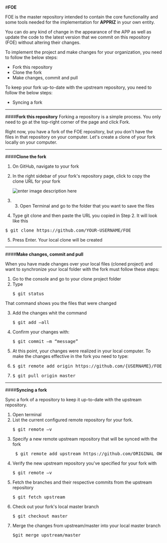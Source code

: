 
#**FOE**

FOE is the master repository intended to contain the core functionality and some tools needed for the implementation for  **APPRIZ**  in your own entity. 

You can do any kind of change in the appearance of the APP as well as update the code to the latest version that we commit on this repository (FOE) without altering their changes.

To implement the project and make changes for your organization, you need to follow the below steps:


 - Fork this repository
 - Clone the fork
 - Make changes, commit and pull

To keep your fork up-to-date with the upstream repository, you need to follow the below steps:

 - Syncing a fork


----------


####**Fork this repository**
Forking a repository is a simple process. You only need to go at the top-right corner of the page and click Fork.

Right now, you have a fork of the FOE repository, but you don't have the files in that repository on your computer. Let's create a clone of your fork locally on your computer.


----------

####**Clone the fork**

 1. On GitHub, navigate to your fork
 2. In the right sidebar of your fork's repository page, click to copy the clone URL for your fork 

     ![enter image description here](https://help.github.com/assets/images/help/repository/clone-repo-clone-url-button.png)
     
 3. 3. Open Terminal and go to the folder that you want to save the files
 4.   Type git clone and then paste the URL you copied in Step 2. It will look like this
<pre>$ git clone https://github.com/YOUR-USERNAME/FOE</pre>
 5.  Press Enter. Your local clone will be created 


----------

####**Make changes, commit and pull**

When you have made changes over your local files (cloned project) and want to synchronize your local folder with the fork must follow these steps:

 1. Go to the console and go to your clone project folder
 2. Type  
	<pre>$ git status</pre>
 That command shows you the files that were changed

 3. Add the changes whit the command
	<pre>$ git add –all</pre>
	
 4. Confirm your changes with: 
	<pre>$ git commit –m “message”</pre>
	
	
 5. At this point, your changes were realized in your local computer. To make the changes effective in the fork you need to type: 
 6. <pre>$ git remote add origin https://github.com/{USERNAME}/FOE.git</pre>
 7. <pre>$ git pull origin master</pre>


----------
####**Syncing a fork**

Sync a fork of a repository to keep it up-to-date with the upstream repository.

 1. Open terminal
 2. List the current configured remote repository for your fork.
	 <pre>$ git remote –v</pre>
 3. Specify a new remote upstream repository that will be synced with the fork
	<pre> $ git remote add upstream https://github.com/ORIGINAL_OWNER/ORIGINAL_REPOSITORY.git</pre>
 4. Verify the new upstream repository you've specified for your fork with 
	<pre>$ git remote –v</pre>
 5. Fetch the branches and their respective commits from the upstream repository
	 <pre>$ git fetch upstream</pre>
 6. Check out your fork's local master branch
	<pre>$ git checkout master</pre>
 7. Merge the changes from upstream/master into your local master branch
	<pre>$git merge upstream/master</pre>

			
